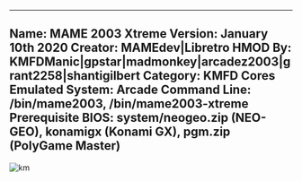 -----------------------
Name: MAME 2003 Xtreme
Version: January 10th 2020
Creator: MAMEdev|Libretro
HMOD By: KMFDManic|gpstar|madmonkey|arcadez2003|grant2258|shantigilbert
Category: KMFD Cores
Emulated System: Arcade
Command Line: /bin/mame2003, /bin/mame2003-xtreme
Prerequisite BIOS: system/neogeo.zip (NEO-GEO), konamigx (Konami GX), pgm.zip (PolyGame Master)
-----------------------
![km](https://i.imgur.com/bPw0drJ.png)
